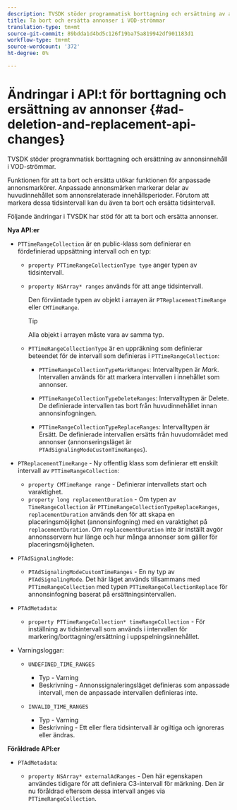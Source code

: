 ```yaml
---
description: TVSDK stöder programmatisk borttagning och ersättning av annonsinnehåll i VOD-strömmar.
title: Ta bort och ersätta annonser i VOD-strömmar
translation-type: tm+mt
source-git-commit: 89bdda1d4bd5c126f19ba75a819942df901183d1
workflow-type: tm+mt
source-wordcount: '372'
ht-degree: 0%

---
```



# Ändringar i API:t för borttagning och ersättning av annonser {#ad-deletion-and-replacement-api-changes}

TVSDK stöder programmatisk borttagning och ersättning av annonsinnehåll i VOD-strömmar.

Funktionen för att ta bort och ersätta utökar funktionen för anpassade annonsmarkörer. Anpassade annonsmärken markerar delar av huvudinnehållet som annonsrelaterade innehållsperioder. Förutom att markera dessa tidsintervall kan du även ta bort och ersätta tidsintervall.

Följande ändringar i TVSDK har stöd för att ta bort och ersätta annonser.

**Nya API:er**

* `PTTimeRangeCollection` är en public-klass som definierar en fördefinierad uppsättning intervall och en typ:

   * `property PTTimeRangeCollectionType type` anger typen av tidsintervall.
   * `property NSArray* ranges` används för att ange tidsintervall.

      Den förväntade typen av objekt i arrayen är `PTReplacementTimeRange` eller `CMTimeRange`.

      >[!TIP]
      >
      >Alla objekt i arrayen måste vara av samma typ.

   * `PTTimeRangeCollectionType` är en uppräkning som definierar beteendet för de intervall som definieras i  `PTTimeRangeCollection`:

      * `PTTimeRangeCollectionTypeMarkRanges`: Intervalltypen är  *Mark*. Intervallen används för att markera intervallen i innehållet som annonser.

      * `PTTimeRangeCollectionTypeDeleteRanges`: Intervalltypen är Delete. De definierade intervallen tas bort från huvudinnehållet innan annonsinfogningen.
      * `PTTimeRangeCollectionTypeReplaceRanges`: Intervalltypen är Ersätt. De definierade intervallen ersätts från huvudområdet med annonser (annonseringsläget är `PTAdSignalingModeCustomTimeRanges`).

* `PTReplacementTimeRange` - Ny offentlig klass som definierar ett enskilt intervall av  `PTTimeRangeCollection`:

   * `property CMTimeRange range` - Definierar intervallets start och varaktighet.
   * `property long replacementDuration` - Om typen av  `TimeRangeCollection` är  `PTTimeRangeCollectionTypeReplaceRanges`,  `replacementDuration` används den för att skapa en placeringsmöjlighet (annonsinfogning) med en varaktighet på  `replacementDuration`. Om `replacementDuration` inte är inställt avgör annonsservern hur länge och hur många annonser som gäller för placeringsmöjligheten.

* `PTAdSignalingMode`:

   * `PTAdSignalingModeCustomTimeRanges` - En ny typ av  `PTAdSignalingMode`. Det här läget används tillsammans med `PTTimeRangeCollection` med typen `PTTimeRangeCollectionReplace` för annonsinfogning baserat på ersättningsintervallen.

* `PTAdMetadata`:

   * `property PTTimeRangeCollection* timeRangeCollection` - För inställning av tidsintervall som används i intervallen för markering/borttagning/ersättning i uppspelningsinnehållet.

* Varningsloggar:

   * `UNDEFINED_TIME_RANGES`

      * Typ - Varning
      * Beskrivning - Annonssignaleringsläget definieras som anpassade intervall, men de anpassade intervallen definieras inte.
   * `INVALID_TIME_RANGES`

      * Typ - Varning
      * Beskrivning - Ett eller flera tidsintervall är ogiltiga och ignoreras eller ändras.


**Föråldrade API:er**

* `PTAdMetadata`:

   * `property NSArray* externalAdRanges` - Den här egenskapen användes tidigare för att definiera C3-intervall för märkning. Den är nu föråldrad eftersom dessa intervall anges via `PTTimeRangeCollection`.